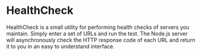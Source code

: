 HealthCheck
===========

HealthCheck is a small utility for performing health checks of servers you maintain. Simply enter a set of URLs and run the test. The Node.js server will asynchronously check the HTTP response code of each URL and return it to you in an easy to understand interface.